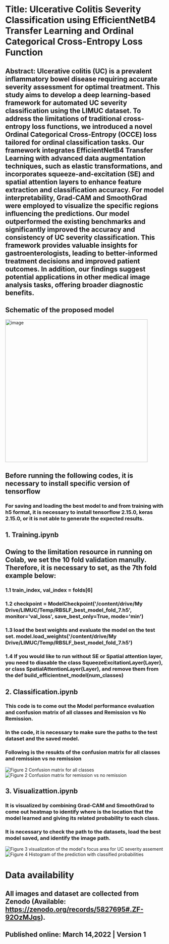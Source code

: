 # Title: Ulcerative Colitis Severity Classification using EfficientNetB4 Transfer Learning and Ordinal Categorical Cross-Entropy Loss Function
## Abstract: Ulcerative colitis (UC) is a prevalent inflammatory bowel disease requiring accurate severity assessment for optimal treatment. This study aims to develop a deep learning-based framework for automated UC severity classification using the LIMUC dataset. To address the limitations of traditional cross-entropy loss functions, we introduced a novel Ordinal Categorical Cross-Entropy (OCCE) loss tailored for ordinal classification tasks. Our framework integrates EfficientNetB4 Transfer Learning with advanced data augmentation techniques, such as elastic transformations, and incorporates squeeze-and-excitation (SE) and spatial attention layers to enhance feature extraction and classification accuracy. For model interpretability, Grad-CAM and SmoothGrad were employed to visualize the specific regions influencing the predictions. Our model outperformed the existing benchmarks and significantly improved the accuracy and consistency of UC severity classification. This framework provides valuable insights for gastroenterologists, leading to better-informed treatment decisions and improved patient outcomes. In addition, our findings suggest potential applications in other medical image analysis tasks, offering broader diagnostic benefits.

## Schematic of the proposed model
<img width="451" alt="image" src="https://github.com/user-attachments/assets/03719b88-e95c-468a-8752-f3b29a43badf">



## Before running the following codes, it is necessary to install specific version of tensorflow
### For saving and loading the best model to and from training with h5 format, it is necessary to install tensorflow 2.15.0, keras 2.15.0, or it is not able to generate the expected results.

## 1. Training.ipynb
## Owing to the limitation resource in running on Colab, we set the 10 fold validation manully. Therefore, it is necessary to set, as the 7th fold example below:
### 1.1 train_index, val_index = folds[6]
### 1.2 checkpoint = ModelCheckpoint('/content/drive/My Drive/LIMUC/Temp/RBSLF_best_model_fold_7.h5', monitor='val_loss', save_best_only=True, mode='min')
### 1.3 load the best weights and evaluate the model on the test set. model.load_weights('/content/drive/My Drive/LIMUC/Temp/RBSLF_best_model_fold_7.h5')
### 1.4 If you would like to run without SE or Spatial attention layer, you need to diasable the class SqueezeExcitationLayer(Layer), or class SpatialAttentionLayer(Layer), and remove them from the def build_efficientnet_model(num_classes)


## 2. Classification.ipynb
### This code is to come out the Model performance evaluation and confusion matrix of all classes and Remission vs No Remission.
### In the code, it is necessary to make sure the paths to the test dataset and the saved model.
### Following is the resukts of the confusion matrix for all classes and remission vs no remission
![Figure 2 Confusion matrix for all classes](https://github.com/user-attachments/assets/43dab9b6-e6d8-4fb4-84cf-026e68c28c9c)
![Figure 2 Confusion matrix for remission vs no remission](https://github.com/user-attachments/assets/a8e26a5f-8ccf-46a3-8746-4856f3f5f3ce)

## 3. Visualizattion.ipynb
### It is visualized by combining Grad-CAM and SmoothGrad to come out heatmap to identify where is the location that the model learned and giving its related probability to each class.
### It is necessary to check the path to the datasets, load the best model saved, and identify the image path.
![Figure 3 visualization of the model's focus area for UC severity assement](https://github.com/user-attachments/assets/71efb933-0beb-4545-8e4c-1fdce519dd0a)
![Figure 4 Histogram of the prediction with classified probabilities](https://github.com/user-attachments/assets/04177a46-e405-47f7-812f-3778bf12654f)

# Data availability
## All images and dataset are collected from Zenodo (Available: https://zenodo.org/records/5827695#.ZF-92OzMJqs).
## Published online: March 14,2022 | Version 1
